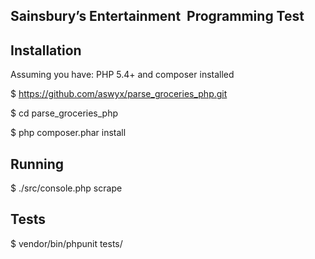 ## Sainsbury’s Entertainment ­ Programming Test

## Installation
Assuming you have: PHP 5.4+ and composer installed

$ https://github.com/aswyx/parse_groceries_php.git

$ cd parse_groceries_php

$ php composer.phar install

## Running

$ ./src/console.php scrape

## Tests
$ vendor/bin/phpunit tests/

